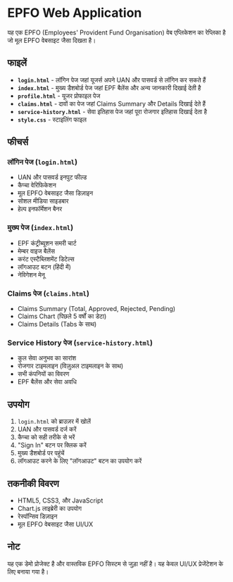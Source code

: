 # EPFO Web Application

यह एक EPFO (Employees' Provident Fund Organisation) वेब एप्लिकेशन का रेप्लिका है जो मूल EPFO वेबसाइट जैसा दिखता है।

## फाइलें

- **`login.html`** - लॉगिन पेज जहां यूजर्स अपने UAN और पासवर्ड से लॉगिन कर सकते हैं
- **`index.html`** - मुख्य डैशबोर्ड पेज जहां EPF बैलेंस और अन्य जानकारी दिखाई देती है
- **`profile.html`** - यूजर प्रोफाइल पेज
- **`claims.html`** - दावों का पेज जहां Claims Summary और Details दिखाई देते हैं
- **`service-history.html`** - सेवा इतिहास पेज जहां पूरा रोजगार इतिहास दिखाई देता है
- **`style.css`** - स्टाइलिंग फाइल

## फीचर्स

### लॉगिन पेज (`login.html`)
- UAN और पासवर्ड इनपुट फील्ड
- कैप्चा वेरिफिकेशन
- मूल EPFO वेबसाइट जैसा डिज़ाइन
- सोशल मीडिया साइडबार
- हेल्प इनफॉर्मेशन बैनर

### मुख्य पेज (`index.html`)
- EPF कंट्रीब्यूशन समरी चार्ट
- मेम्बर वाइज बैलेंस
- करंट एस्टैब्लिशमेंट डिटेल्स
- लॉगआउट बटन (हिंदी में)
- नेविगेशन मेनू

### Claims पेज (`claims.html`)
- Claims Summary (Total, Approved, Rejected, Pending)
- Claims Chart (पिछले 5 वर्षों का डेटा)
- Claims Details (Tabs के साथ)

### Service History पेज (`service-history.html`)
- कुल सेवा अनुभव का सारांश
- रोजगार टाइमलाइन (विज़ुअल टाइमलाइन के साथ)
- सभी कंपनियों का विवरण
- EPF बैलेंस और सेवा अवधि

## उपयोग

1. `login.html` को ब्राउज़र में खोलें
2. UAN और पासवर्ड दर्ज करें
3. कैप्चा को सही तरीके से भरें
4. "Sign In" बटन पर क्लिक करें
5. मुख्य डैशबोर्ड पर पहुंचें
6. लॉगआउट करने के लिए "लॉगआउट" बटन का उपयोग करें

## तकनीकी विवरण

- HTML5, CSS3, और JavaScript
- Chart.js लाइब्रेरी का उपयोग
- रेस्पॉन्सिव डिज़ाइन
- मूल EPFO वेबसाइट जैसा UI/UX

## नोट

यह एक डेमो प्रोजेक्ट है और वास्तविक EPFO सिस्टम से जुड़ा नहीं है। यह केवल UI/UX प्रेजेंटेशन के लिए बनाया गया है।
